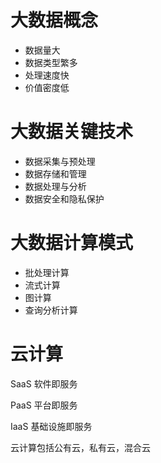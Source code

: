 # 大数据概念

- 数据量大
- 数据类型繁多
- 处理速度快
- 价值密度低

# 大数据关键技术

- 数据采集与预处理
- 数据存储和管理
- 数据处理与分析
- 数据安全和隐私保护

# 大数据计算模式

- 批处理计算
- 流式计算
- 图计算
- 查询分析计算

# 云计算

SaaS 软件即服务

PaaS 平台即服务

IaaS 基础设施即服务

云计算包括公有云，私有云，混合云